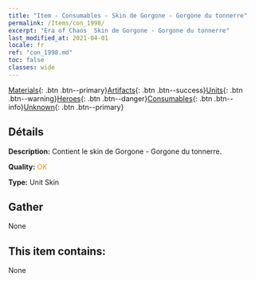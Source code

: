 ```yaml
---
title: "Item - Consumables - Skin de Gorgone - Gorgone du tonnerre"
permalink: /Items/con_1998/
excerpt: "Era of Chaos  Skin de Gorgone - Gorgone du tonnerre"
last_modified_at: 2021-04-01
locale: fr
ref: "con_1998.md"
toc: false
classes: wide
---
```

 [Materials](/fr/Items/){: .btn .btn--primary}[Artifacts](/fr/Items/Artifacts/){: .btn .btn--success}[Units](/fr/Items/Units/){: .btn .btn--warning}[Heroes](/fr/Items/Heroes/){: .btn .btn--danger}[Consumables](/fr/Items/Consumables/){: .btn .btn--info}[Unknown](/fr/Items/Unknown/){: .btn .btn--primary}

## Détails
 **Description:** Contient le skin de Gorgone - Gorgone du tonnerre.

 **Quality:** <span style="color: #FF8C00">OK</span>

 **Type:** Unit Skin

## Gather

  None

## This item contains:

  None

